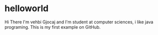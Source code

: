 # helloworld
Hi There
I'm vehbi Gjocaj and I'm student at computer sciences, i like java programing.
This is my first example on GitHub.
